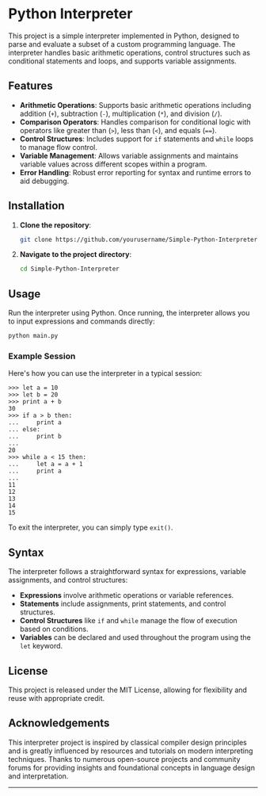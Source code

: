 # Python Interpreter

This project is a simple interpreter implemented in Python, designed to parse and evaluate a subset of a custom programming language. The interpreter handles basic arithmetic operations, control structures such as conditional statements and loops, and supports variable assignments.

## Features

- **Arithmetic Operations**: Supports basic arithmetic operations including addition (`+`), subtraction (`-`), multiplication (`*`), and division (`/`).
- **Comparison Operators**: Handles comparison for conditional logic with operators like greater than (`>`), less than (`<`), and equals (`==`).
- **Control Structures**: Includes support for `if` statements and `while` loops to manage flow control.
- **Variable Management**: Allows variable assignments and maintains variable values across different scopes within a program.
- **Error Handling**: Robust error reporting for syntax and runtime errors to aid debugging.

## Installation

1. **Clone the repository**:
   ```bash
   git clone https://github.com/yourusername/Simple-Python-Interpreter.git
   ```
2. **Navigate to the project directory**:
   ```bash
   cd Simple-Python-Interpreter
   ```

## Usage

Run the interpreter using Python. Once running, the interpreter allows you to input expressions and commands directly:

```bash
python main.py
```

### Example Session
Here's how you can use the interpreter in a typical session:

```
>>> let a = 10
>>> let b = 20
>>> print a + b
30
>>> if a > b then:
...     print a
... else:
...     print b
...
20
>>> while a < 15 then:
...     let a = a + 1
...     print a
...
11
12
13
14
15
```

To exit the interpreter, you can simply type `exit()`.

## Syntax

The interpreter follows a straightforward syntax for expressions, variable assignments, and control structures:

- **Expressions** involve arithmetic operations or variable references.
- **Statements** include assignments, print statements, and control structures.
- **Control Structures** like `if` and `while` manage the flow of execution based on conditions.
- **Variables** can be declared and used throughout the program using the `let` keyword.

## License

This project is released under the MIT License, allowing for flexibility and reuse with appropriate credit.

## Acknowledgements

This interpreter project is inspired by classical compiler design principles and is greatly influenced by resources and tutorials on modern interpreting techniques. Thanks to numerous open-source projects and community forums for providing insights and foundational concepts in language design and interpretation.

---


